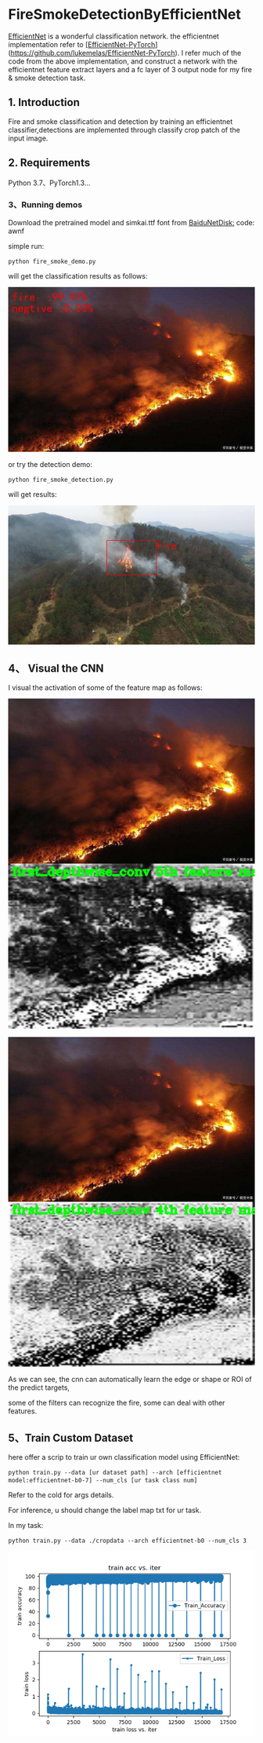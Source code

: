 # FireSmokeDetectionByEfficientNet
[EfficientNet](https://arxiv.org/abs/1905.11946) is a wonderful classification network. the efficientnet implementation refer to [[EfficientNet-PyTorch](https://github.com/lukemelas/EfficientNet-PyTorch)](https://github.com/lukemelas/EfficientNet-PyTorch). I refer much of the code from the above implementation, and construct a network with the efficientnet feature extract layers and a fc layer of 3 output node for my fire & smoke detection task.

## 1. Introduction

Fire and smoke classification and detection by training an efficientnet classifier,detections are  implemented through classify crop patch of the input image.

## 2. Requirements

Python 3.7、PyTorch1.3...

### 3、Running demos 

Download the pretrained model and simkai.ttf font from [BaiduNetDisk:](https://pan.baidu.com/s/14CM-U6bmVjXG6gNQ2CC8fw) code: awnf

simple run:

```shell
python fire_smoke_demo.py
```

will get the classification results as follows:

![avatar](./results/result_7e9ee24563cc31d34de2020e1acaecc5.jpeg)

or try the detection demo:

```shell
python fire_smoke_detection.py
```

will get results:

![avatar](./results/det_results000127.jpg)

## 4、 Visual the CNN 

I visual the activation of some of  the feature map as follows:

![avatar](./featmap/5rd_depthwise_conv_featmap5_7e9ee24563cc31d34de2020e1acaecc5.jpeg)

![avatar](./featmap/5rd_depthwise_conv_featmap4_7e9ee24563cc31d34de2020e1acaecc5.jpeg)

As we can see, the cnn can automatically learn the edge or shape or ROI of the predict targets, 

some of the filters can recognize the fire, some can deal with other features.

## 5、Train Custom Dataset

here offer a scrip to train ur own classification model using EfficientNet:

```shell
python train.py --data [ur dataset path] --arch [efficientnet model:efficientnet-b0-7] --num_cls [ur task class num]  
```

Refer to the cold for args details.

For inference, u should change the label map txt for ur task.

In my task:

```shell
python train.py --data ./cropdata --arch efficientnet-b0 --num_cls 3 
```

![avatar](./results/acc_loss.png)
